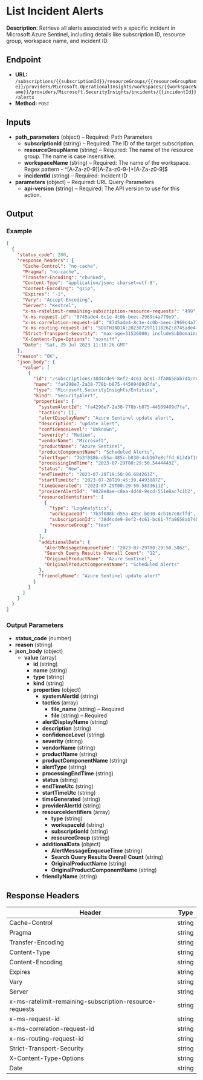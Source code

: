 # List Incident Alerts

**Description**: Retrieve all alerts associated with a specific incident in Microsoft Azure Sentinel, including details like subscription ID, resource group, workspace name, and incident ID.

## Endpoint

- **URL:** `/subscriptions/{{subscriptionId}}/resourceGroups/{{resourceGroupName}}/providers/Microsoft.OperationalInsights/workspaces/{{workspaceName}}/providers/Microsoft.SecurityInsights/incidents/{{incidentId}}/alerts`
- **Method:** `POST`
## Inputs

- **path_parameters** (object) – Required: Path Parameters
  - **subscriptionId** (string) – Required: The ID of the target subscription.
  - **resourceGroupName** (string) – Required: The name of the resource group. The name is case insensitive.
  - **workspaceName** (string) – Required: The name of the workspace. Regex pattern - ^[A-Za-z0-9][A-Za-z0-9-]+[A-Za-z0-9]$
  - **incidentId** (string) – Required: Incident ID
- **parameters** (object) – Required: URL Query Parameters
  - **api-version** (string) – Required: The API version to use for this action.
## Output

### Example

```json
[
  {
    "status_code": 200,
    "response_headers": {
      "Cache-Control": "no-cache",
      "Pragma": "no-cache",
      "Transfer-Encoding": "chunked",
      "Content-Type": "application/json; charset=utf-8",
      "Content-Encoding": "gzip",
      "Expires": "-1",
      "Vary": "Accept-Encoding",
      "Server": "Kestrel",
      "x-ms-ratelimit-remaining-subscription-resource-requests": "499",
      "x-ms-request-id": "8745ade4-8c1e-4c0b-beec-2969c4a779e9",
      "x-ms-correlation-request-id": "8745ade4-8c1e-4c0b-beec-2969c4a779e9",
      "x-ms-routing-request-id": "SOUTHINDIA:20230729T111826Z:8745ade4-8c1e-4c0b-beec-2969c4a779e9",
      "Strict-Transport-Security": "max-age=31536000; includeSubDomains",
      "X-Content-Type-Options": "nosniff",
      "Date": "Sat, 29 Jul 2023 11:18:26 GMT"
    },
    "reason": "OK",
    "json_body": {
      "value": [
        {
          "id": "/subscriptions/38d4cde9-8ef2-4c61-bc61-7fa8658ab74b/resourceGroups/test/providers/Microsoft.OperationalInsights/workspaces/swimlaneazuresentinel/providers/Microsoft.SecurityInsights/Entities/fa4298e7-2a38-778b-b875-44509409d7fa",
          "name": "fa4298e7-2a38-778b-b875-44509409d7fa",
          "type": "Microsoft.SecurityInsights/Entities",
          "kind": "SecurityAlert",
          "properties": {
            "systemAlertId": "fa4298e7-2a38-778b-b875-44509409d7fa",
            "tactics": [],
            "alertDisplayName": "Azure Sentinel update alert",
            "description": "update alert",
            "confidenceLevel": "Unknown",
            "severity": "Medium",
            "vendorName": "Microsoft",
            "productName": "Azure Sentinel",
            "productComponentName": "Scheduled Alerts",
            "alertType": "7b3f088b-d55a-485c-b030-4cb167e8cffd_6134bf18-8d6a-46ff-a3f1-cdd43cafbf57",
            "processingEndTime": "2023-07-29T00:29:50.5444443Z",
            "status": "New",
            "endTimeUtc": "2023-07-28T19:50:00.684261Z",
            "startTimeUtc": "2023-07-28T19:45:39.4493887Z",
            "timeGenerated": "2023-07-29T00:29:50.5833611Z",
            "providerAlertId": "9028e8ae-c8ea-4d48-9ecd-551e8ac7c1b2",
            "resourceIdentifiers": [
              {
                "type": "LogAnalytics",
                "workspaceId": "7b3f088b-d55a-485c-b030-4cb167e8cffd",
                "subscriptionId": "38d4cde9-8ef2-4c61-bc61-7fa8658ab74b",
                "resourceGroup": "test"
              }
            ],
            "additionalData": {
              "AlertMessageEnqueueTime": "2023-07-29T00:29:50.586Z",
              "Search Query Results Overall Count": "12",
              "OriginalProductName": "Azure Sentinel",
              "OriginalProductComponentName": "Scheduled Alerts"
            },
            "friendlyName": "Azure Sentinel update alert"
          }
        }
      ]
    }
  }
]
```
### Output Parameters

- **status_code** (number)
- **reason** (string)
- **json_body** (object)
  - **value** (array)
    - **id** (string)
    - **name** (string)
    - **type** (string)
    - **kind** (string)
    - **properties** (object)
      - **systemAlertId** (string)
      - **tactics** (array)
        - **file_name** (string) – Required
        - **file** (string) – Required
      - **alertDisplayName** (string)
      - **description** (string)
      - **confidenceLevel** (string)
      - **severity** (string)
      - **vendorName** (string)
      - **productName** (string)
      - **productComponentName** (string)
      - **alertType** (string)
      - **processingEndTime** (string)
      - **status** (string)
      - **endTimeUtc** (string)
      - **startTimeUtc** (string)
      - **timeGenerated** (string)
      - **providerAlertId** (string)
      - **resourceIdentifiers** (array)
        - **type** (string)
        - **workspaceId** (string)
        - **subscriptionId** (string)
        - **resourceGroup** (string)
      - **additionalData** (object)
        - **AlertMessageEnqueueTime** (string)
        - **Search Query Results Overall Count** (string)
        - **OriginalProductName** (string)
        - **OriginalProductComponentName** (string)
      - **friendlyName** (string)
## Response Headers

| Header | Type |
|--------|------|
| Cache-Control | string |
| Pragma | string |
| Transfer-Encoding | string |
| Content-Type | string |
| Content-Encoding | string |
| Expires | string |
| Vary | string |
| Server | string |
| x-ms-ratelimit-remaining-subscription-resource-requests | string |
| x-ms-request-id | string |
| x-ms-correlation-request-id | string |
| x-ms-routing-request-id | string |
| Strict-Transport-Security | string |
| X-Content-Type-Options | string |
| Date | string |